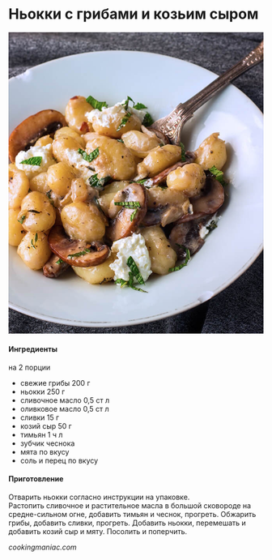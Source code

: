 ﻿---
image: ../pics/mushroom-gnocchi.jpg
---
# Ньокки с грибами и козьим сыром

![Ньокки с грибами и козьим сыром](../pics/mushroom-gnocchi.jpg)

#### Ингредиенты
на 2 порции

* свежие грибы 200 г
* ньокки 250 г
* сливочное масло 0,5 ст л
* оливковое масло 0,5 ст л
* сливки 15 г
* козий сыр 50 г
* тимьян 1 ч л
* зубчик чеснока
* мята по вкусу
* соль и перец по вкусу

#### Приготовление

Отварить ньокки согласно инструкции на упаковке.  
Растопить сливочное и растительное масла в большой сковороде на средне-сильном огне, добавить тимьян и чеснок, прогреть. Обжарить грибы, добавить сливки, прогреть. Добавить ньокки, перемешать и добавить козий сыр и мяту. Посолить и поперчить.

*cookingmaniac.com*
